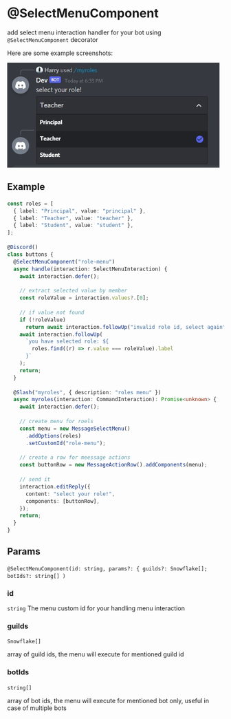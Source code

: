 # @SelectMenuComponent

add select menu interaction handler for your bot using `@SelectMenuComponent` decorator

Here are some example screenshots:

![](../../../static/img/select-menu-example.jpg)

## Example

```ts
const roles = [
  { label: "Principal", value: "principal" },
  { label: "Teacher", value: "teacher" },
  { label: "Student", value: "student" },
];

@Discord()
class buttons {
  @SelectMenuComponent("role-menu")
  async handle(interaction: SelectMenuInteraction) {
    await interaction.defer();

    // extract selected value by member
    const roleValue = interaction.values?.[0];

    // if value not found
    if (!roleValue)
      return await interaction.followUp("invalid role id, select again");
    await interaction.followUp(
      `you have selected role: ${
        roles.find((r) => r.value === roleValue).label
      }`
    );
    return;
  }

  @Slash("myroles", { description: "roles menu" })
  async myroles(interaction: CommandInteraction): Promise<unknown> {
    await interaction.defer();

    // create menu for roels
    const menu = new MessageSelectMenu()
      .addOptions(roles)
      .setCustomId("role-menu");

    // create a row for meessage actions
    const buttonRow = new MessageActionRow().addComponents(menu);

    // send it
    interaction.editReply({
      content: "select your role!",
      components: [buttonRow],
    });
    return;
  }
}
```

## Params

`@SelectMenuComponent(id: string, params?: { guilds?: Snowflake[]; botIds?: string[] )`

### id

`string`
The menu custom id for your handling menu interaction

### guilds

`Snowflake[]`

array of guild ids, the menu will execute for mentioned guild id

### botIds

`string[]`

array of bot ids, the menu will execute for mentioned bot only, useful in case of multiple bots
